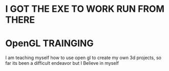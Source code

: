 # I GOT THE EXE TO WORK RUN FROM THERE

# OpenGL TRAINGING

I am teaching myself how to use open gl to create my own 3d projects, so far its been a difficult endeavor but I Believe in myself
